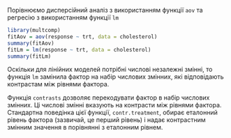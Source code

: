 Порівнюємо дисперсійний аналіз з використанням функції `aov` та регресію з використанням функції `lm`
```r
library(multcomp)
fitAov = aov(response ~ trt, data = cholesterol)
summary(fitAov)
fitLm = lm(response ~ trt, data = cholesterol)
summary(fitLm)
```
Оскільки для лінійних моделей потрібні числові незалежні змінні, то функція `lm` замінила фактор на набір числових змінних, які відповідають контрастам між рівнями фактора.

Функція `contrasts` дозволяє перекодувати фактор в набір числових змінних. Ці числові змінні вказують на контрасти між рівнями фактора. Стандартна поведінка цієї функції, `contr.treatment`, обирає еталонний рівень фактора (зазвичай, це перший рівень) і надає контрастним змінним значення в порівнянні з еталонним рівнем.

